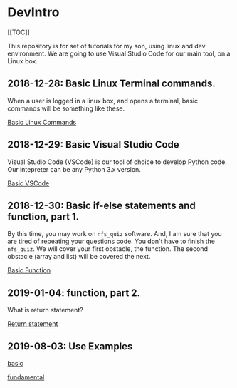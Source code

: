 # DevIntro

[[TOC]]

This repository is for set of tutorials for my son, using linux and dev environment.
We are going to use Visual Studio Code for our main tool, on a Linux box.

## 2018-12-28: Basic Linux Terminal commands.

When a user is logged in a linux box, and opens a terminal, basic commands will be something like these.

[Basic Linux Commands](2018/12/basic-linux-cmd.md)

## 2018-12-29: Basic Visual Studio Code

Visual Studio Code (VSCode) is our tool of choice to develop Python code.
Our intepreter can be any Python 3.x version.

[Basic VSCode](2018/12/basic-vscode.md)

## 2018-12-30:  Basic if-else statements and function, part 1.

By this time, you may work on `nfs_quiz` software.
And, I am sure that you are tired of repeating your questions code.  You don't have to finish the `nfs_quiz`.  We will cover your first obstacle, the function.  The second obstacle (array and list) will be covered the next.

[Basic Function](2018/12/basic-function.md)

## 2019-01-04:  function, part 2.

What is return statement?

[Return statement](2019/01/return-1.md)

## 2019-08-03:  Use Examples

[basic](https://www.programiz.com/python-programming/examples)

[fundamental](https://pythonprogramming.net/introduction-learn-python-3-tutorials/)
